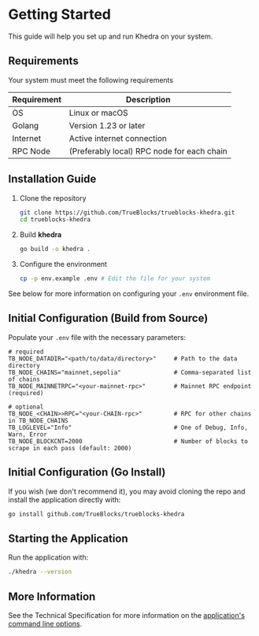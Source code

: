 # Getting Started

This guide will help you set up and run Khedra on your system.

## Requirements

Your system must meet the following requirements

| Requirement | Description                                |
| ----------- | ------------------------------------------ |
| OS          | Linux or macOS                             |
| Golang      | Version 1.23 or later                      |
| Internet    | Active internet connection                 |
| RPC Node    | (Preferably local) RPC node for each chain |

## Installation Guide

1. Clone the repository

   ```bash
   git clone https://github.com/TrueBlocks/trueblocks-khedra.git
   cd trueblocks-khedra
   ```

2. Build **khedra**

   ```bash
   go build -o khedra .
   ```

3. Configure the environment

   ```bash
   cp -p env.example .env # Edit the file for your system
   ```

See below for more information on configuring your `.env` environment file.

## Initial Configuration (Build from Source)

Populate your `.env` file with the necessary parameters:

```env
# required
TB_NODE_DATADIR="<path/to/data/directory>"     # Path to the data directory
TB_NODE_CHAINS="mainnet,sepolia"               # Comma-separated list of chains
TB_NODE_MAINNETRPC="<your-mainnet-rpc>"        # Mainnet RPC endpoint (required)

# optional
TB_NODE_<CHAIN>>RPC="<your-CHAIN-rpc>"         # RPC for other chains in TB_NODE_CHAINS
TB_LOGLEVEL="Info"                             # One of Debug, Info, Warn, Error
TB_NODE_BLOCKCNT=2000                          # Number of blocks to scrape in each pass (default: 2000)
```

## Initial Configuration (Go Install)

If you wish (we don't recommend it), you may avoid cloning the repo and install the application directly with:

```bash
go install github.com/TrueBlocks/trueblocks-khedra
```

## Starting the Application

Run the application with:

```bash
./khedra --version
```

## More Information

See the Technical Specification for more information on the [application's command line options](../tech_spec/command_line_interface.md).
